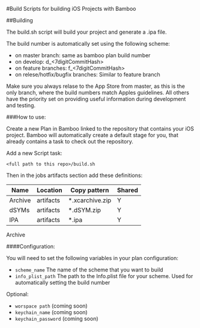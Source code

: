 #Build Scripts for building iOS Projects with Bamboo

##Building

The build.sh script will build your project and generate a .ipa file.

The build number is automatically set using the following scheme:
- on master branch: same as bamboo plan build number
- on develop: d\_<7digitCommitHash>
- on feature branches: f<JIRA-Ticket-Number>\_<7digitCommitHash>
- on relese/hotfix/bugfix branches: Similar to feature branch

Make sure you always relase to the App Store from master, as this is the only
branch, where the build numbers match Apples guidelines. All others have the
priority set on providing useful information during development and testing.

###How to use:

Create a new Plan in Bamboo linked to the repository that contains your iOS project.
Bamboo will automatically create a default stage for you, that already contains
a task to check out the repository.

Add a new Script task:

    <full path to this repo>/build.sh

Then in the jobs artifacts section add these definitions:

|Name|Location|Copy pattern|Shared|
|----|--------|------------|------|
|Archive|artifacts|\*.xcarchive.zip|Y|
|dSYMs|artifacts|\*.dSYM.zip|Y|
|IPA|artifacts|\*.ipa|Y|

Archive 

####Configuration:

You will need to set the following variables in your plan configuration:

- `scheme_name` The name of the scheme that you want to build
- `info_plist_path` The path to the Info.plist file for your scheme. Used for
  automatically setting the build number

Optional:

- `worspace path` (coming soon)
- `keychain_name` (coming soon)
- `keychain_password` (coming soon)
